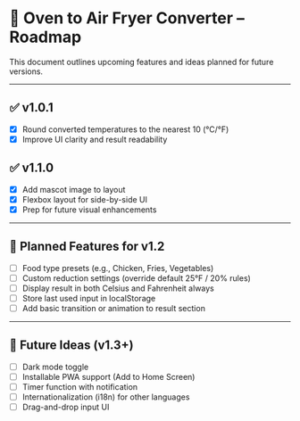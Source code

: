 # 📍 Oven to Air Fryer Converter – Roadmap

This document outlines upcoming features and ideas planned for future versions.

---

## ✅ v1.0.1
- [x] Round converted temperatures to the nearest 10 (°C/°F)
- [x] Improve UI clarity and result readability

## ✅ v1.1.0
- [x] Add mascot image to layout
- [x] Flexbox layout for side-by-side UI
- [x] Prep for future visual enhancements

---

## 🚧 Planned Features for v1.2
- [ ] Food type presets (e.g., Chicken, Fries, Vegetables)
- [ ] Custom reduction settings (override default 25°F / 20% rules)
- [ ] Display result in both Celsius and Fahrenheit always
- [ ] Store last used input in localStorage
- [ ] Add basic transition or animation to result section

---

## 🚀 Future Ideas (v1.3+)
- [ ] Dark mode toggle
- [ ] Installable PWA support (Add to Home Screen)
- [ ] Timer function with notification
- [ ] Internationalization (i18n) for other languages
- [ ] Drag-and-drop input UI

